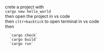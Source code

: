 crete a project with  
         `cargo new hello_world`  
then open the project in vs code  
then `cltr+backtick` to open terminal in vs code  
then  

      `cargo check`     
      `cargo build`  
      `cargo run`  

